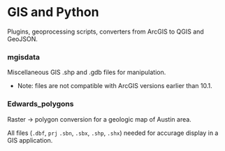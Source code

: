 # GIS and Python
Plugins, geoprocessing scripts, converters from ArcGIS to QGIS and GeoJSON.

### mgisdata
Miscellaneous GIS .shp and .gdb files for manipulation.
* Note: files are not compatible with ArcGIS versions earlier than 10.1.

### Edwards_polygons
Raster → polygon conversion for a geologic map of Austin area. 

All files (`.dbf`, `prj` `.sbn`, `.sbx`, `.shp`, `.shx`) needed for accurage display in a GIS application.
